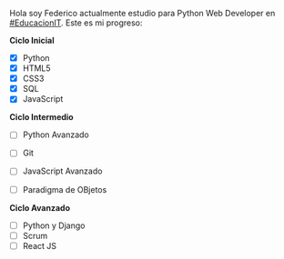 Hola soy Federico actualmente estudio para Python Web Developer en [#EducacionIT](https://www.educacionit.com/).
Este es mi progreso:

**Ciclo Inicial**          

- [X]  Python           
- [X]  HTML5              
- [X] CSS3              
- [X] SQL             
- [X] JavaScript      

 **Ciclo Intermedio**

- [ ]   Python Avanzado        
- [ ]   Git                   
- [ ]  JavaScript Avanzado    
- [ ]   Paradigma de OBjetos  


**Ciclo Avanzado**

- [ ] Python y Django
- [ ] Scrum
- [ ] React JS

